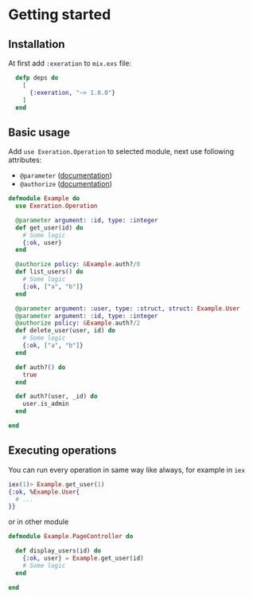 # Getting started

## Installation
At first add `:exeration` to `mix.exs` file:
```elixir
  defp deps do
    [
      {:exeration, "~> 1.0.0"}
    ]
  end
```

## Basic usage
Add `use Exeration.Operation` to selected module, next use following attributes: 

* `@parameter` ([documentation](https://www.google.com)) 
* `@authorize` ([documentation](https://www.google.com))

```elixir
defmodule Example do
  use Exeration.Operation

  @parameter argument: :id, type: :integer
  def get_user(id) do
    # Some logic
    {:ok, user}
  end

  @authorize policy: &Example.auth?/0
  def list_users() do
    # Some logic
    {:ok, ["a", "b"]}
  end

  @parameter argument: :user, type: :struct, struct: Example.User
  @parameter argument: :id, type: :integer
  @authorize policy: &Example.auth?/2
  def delete_user(user, id) do
    # Some logic
    {:ok, ["a", "b"]}
  end

  def auth?() do
    true
  end

  def auth?(user, _id) do
    user.is_admin
  end

end
```

## Executing operations
You can run every operation in same way like always, for example in `iex`
```elixir
iex(1)> Example.get_user(1)
{:ok, %Example.User{
  # ...
}}
```
or in other module
```elixir
defmodule Example.PageController do

  def display_users(id) do
    {:ok, user} = Example.get_user(id)
    # Some logic
  end

end
```